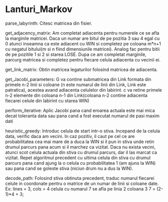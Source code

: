 # Lanturi_Markov

parse_labyrinth: Citesc matricea din fisier.

get_adjacency_matrix: Am completat adiacenta pentru numerele ce se afla
la marginile matricei. Daca un numar are bitul de pe pozitia 3 sau 4 egal
cu 0 atunci inseamna ca este adiacent cu WIN si completez pe coloana m*n+1
cu negatul bitului(m si n fiind dimensiunile matricei). Analog fac pentru
bitii de pe pozitile 1 si 2 si starea LOSE.
Dupa ce am completat marginile, parcurg matricea si completez pentru fiecare
celula adiacenta cu vecinii ei.

get_link_matrix: Obtin matricea legaturilor folosind matricea de adiacenta.

get_Jacobi_parameters: G va contine submatricea din Link formata din primele
n-2 linii si coloane (n este numarul de linii din Link, Link este patratica),
acestea avand adiacenta celulelor din labirint.
c va retine primele n-2 elemente din coloana n-1 din Link(coloana n-2 contine
adiacenta fiecarei celule din labirint cu starea WIN)

perform_iterative: Aplic Jacobi pana cand eroarea actuala este mai mica decat
toleranta data sau pana cand a fost executat numarul de pasi maxim dati

heuristic_greedy: Introduc celula de start intr-o stiva.
Incepand de la celula data, verific daca am vecini. In caz
pozitiv, il caut pe cel ce are probabilitatea cea mai mare de a duca la WIN
si il pun in stiva unde retin drumul parcurs pana acum si il marchez ca vizitat.
Daca nu exista vecini, atunci scot celula actuala din stiva cu drumul parcurs,
dar il las marcat ca vizitat.
Repet algoritmul precedent cu ultima celula din stiva cu drumul parcurs pana
cand ajung la o celula cu probabilitatea 1 (am ajuns la WIN) sau pana cand
se goleste stiva (niciun drum nu a dus la WIN).

decode_path: Folosind stiva obtinuta precedent, traduc numarul fiecarei celule
in coordonate pentru o matrice de un numar de linii si coloane date.
Ex: lines = 3, cols = 4
celula cu numarul 7 se afla pe linia 2 coloana 3
7 = (2-1)*4 + 3;
